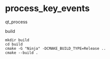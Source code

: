 # process_key_events
qt_process


build
```
mkdir build
cd build
cmake -G "Ninja" -DCMAKE_BUILD_TYPE=Release ..
cmake --build .
```